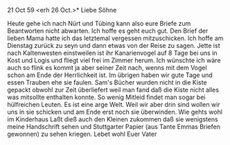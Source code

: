  21 Oct 59
 <erh 26 Oct.>*
Liebe Söhne

Heute gehe ich nach Nürt und Tübing kann also eure Briefe zum Beantworten nicht abwarten. Ich hoffe es geht euch gut. Den Brief der lieben Mama hatte ich das letztemal vergessen mitzuschicken. Ich hoffe am Dienstag zurück zu seyn und dann etwas von der Reise zu sagen. Jette ist nach Kaltenwesten einstweilen ist ihr Kanarienvogel auf 8 Tage bei uns in Kost und Logis und fliegt viel frei im Zimmer herum. Ich wünschte ich wäre auch so flink es kommt ja aber seiner Zeit nach, wenns mit dem Vogel schon am Ende der Herrlichkeit ist. Im übrigen haben wir gute Tage und essen Trauben ehe sie faulen. Sam's Bücher wurden nicht in die Kiste gepackt obwohl zur Zeit überliefert weil man fand daß die Kiste nicht alles was mitsollte enthalten konnte. So wenig Mitleid findet man sogar bei hülfreichen Leuten. Es ist eine arge Welt. Weil wir aber drin sind wollen wir uns in sie schicken und am Ende erst noch sie überwinden. Wie gehts wohl im Kinderhaus Laßt dieß auch den Kleinen zukommen daß sie wenigstens meine Handschrift sehen und Stuttgarter Papier (aus Tante Emmas Briefen gewonnen) zu sehen kriegen. 
 Lebet wohl
 Euer Vater

